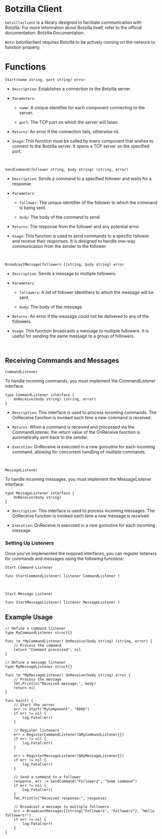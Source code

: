 # Botzilla Client

`botzillaclient` is a library designed to facilitate communication with Botzilla. For more information about Botzilla itself, refer to the official documentation: Botzilla Documentation.

`Note`: botzillaclient requires Botzilla to be actively running on the network to function properly.

# Functions

```
Start(name string, port string) error
```
- `Description`: Establishes a connection to the Botzilla server.

- `Parameters`:
	- `name`: A unique identifier for each component connecting to the server.

	- `port`: The TCP port on which the server will listen.

- `Returns`: An error if the connection fails, otherwise nil.

- `Usage`: This function must be called by every component that wishes to connect to the Botzilla server. It opens a TCP server on the specified port.

<br />

```
SendCommand(follower string, body string) (string, error)
```
- `Description`: Sends a command to a specified follower and waits for a response.

- `Parameters`:
	- `follower`: The unique identifier of the follower to which the command is being sent.

	- `body`: The body of the command to send.
- `Returns`: The response from the follower and any potential error.

- `Usage`: This function is used to send commands to a specific follower and receive their responses. It is designed to handle one-way communication from the sender to the follower.


<br />

```
BroadcastMessage(followers []string, body string) error
```
- `Description`: Sends a message to multiple followers.

- `Parameters`:
	- `followers`: A list of follower identifiers to which the message will be sent.

	- `body`: The body of the message.
- `Returns`: An error if the message could not be delivered to any of the followers.
- `Usage`: This function broadcasts a message to multiple followers. It is useful for sending the same message to a group of followers.

<br />

## Receiving Commands and Messages

`CommandListener`

To handle incoming commands, you must implement the CommandListener interface:

```
type CommandListener interface {
	OnReceive(body string) (string, error)
}
```
- `Description`: This interface is used to process incoming commands. The OnReceive function is invoked each time a new command is received.

- `Returns`: When a command is received and processed via the CommandListener, the return value of the OnReceive function is automatically sent back to the sender.

- `Execution`: OnReceive is executed in a new goroutine for each incoming command, allowing for concurrent handling of multiple commands.

<br />

`MessageListener`

To handle incoming messages, you must implement the MessageListener interface:

```
type MessageListener interface {
	OnReceive(body string)
}
```
- `Description`: This interface is used to process incoming messages. The OnReceive function is invoked each time a new message is received.

- `Execution`: OnReceive is executed in a new goroutine for each incoming message.

### Setting Up Listeners
Once you've implemented the required interfaces, you can register listeners for commands and messages using the following functions:

`Start Command Listener`
```
func StartCommandListener( listener CommandListener )
```

<br />

`Start Message Listener`
```
func StartMessageListener( listener MessageListener )
```

## Example Usage
```
// Define a command listener
type MyCommandListener struct{}

func (m *MyCommandListener) OnReceive(body string) (string, error) {
    // Process the command
    return "Command processed", nil
}

// Define a message listener
type MyMessageListener struct{}

func (m *MyMessageListener) OnReceive(body string) error {
    // Process the message
    fmt.Println("Received message:", body)
    return nil
}

func main() {
    // Start the server
    err := Start("MyComponent", "8080")
    if err != nil {
        log.Fatal(err)
    }

    // Register listeners
    err = RegisterCommandListener(&MyCommandListener{})
    if err != nil {
        log.Fatal(err)
    }

    err = RegisterMessageListener(&MyMessageListener{})
    if err != nil {
        log.Fatal(err)
    }

    // Send a command to a follower
    response, err := SendCommand("Follower1", "Some command")
    if err != nil {
        log.Fatal(err)
    }
    fmt.Println("Received response:", response)

    // Broadcast a message to multiple followers
    err = BroadcastMessage([]string{"Follower1", "Follower2"}, "Hello followers!")
    if err != nil {
        log.Fatal(err)
    }
}
```